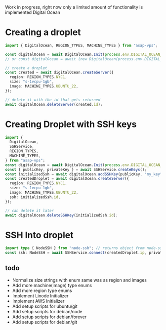 Work in progress, right now only a limited amount of functionality is implemented Digital Ocean

# Creating a droplet

```typescript
import { DigitalOcean, REGION_TYPES, MACHINE_TYPES } from "asap-vps";

const digitalOcean = await DigitalOcean.Init(process.env.DIGITAL_OCEAN_API_KEY);
// or const digitalOcean = await (new DigitalOcean(process.env.DIGITAL_OCEAN_API_KEY)).init();

// create a droplet
const created = await digitalOcean.createServer({
  region: REGION_TYPES.NYC1,
  size: "s-1vcpu-1gb",
  image: MACHINE_TYPES.UBUNTU_22,
});

// delete it with the id that gets returned
await digitalOcean.deleteServer(created.id);
```

# Creating Droplet with SSH keys

```typescript
import {
  DigitalOcean,
  SSHService,
  REGION_TYPES,
  MACHINE_TYPES,
} from "asap-vps";
const digitalOcean = await DigitalOcean.Init(process.env.DIGITAL_OCEAN_API_KEY);
const { publicKey, privateKey } = await SSHService.createKeys();
const initializedSsh = await digitalOcean.addSSHKey(publicKey, "my_key");
const createdDroplet = await digitalOcean.createServer({
  region: REGION_TYPES.NYC1,
  size: "s-1vcpu-1gb",
  image: MACHINE_TYPES.UBUNTU_22,
  ssh: initializedSsh.id,
});

// can delete it later
await digitalOcean.deleteSSHKey(initializedSsh.id);
```

# SSH Into droplet

```typescript
import type { NodeSSH } from "node-ssh"; // returns object from node-ssh lib
const ssh: NodeSSH = await SSHService.connect(createdDroplet.ip, privateKey);
```

## todo

- Normalize size strings with enum same was as region and images
- Add more machine(image) type enums
- Add more region type enums
- Implement Linode Initializer
- Implement AWS Initializer
- Add setup scripts for ubuntu/git
- Add setup scripts for debian/node
- Add setup scripts for debian/forever
- Add setup scripts for debian/git

